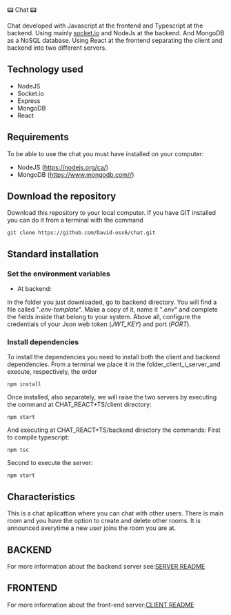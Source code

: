 📟 Chat 📟


Chat developed with Javascript at the frontend and Typescript at the backend. 
Using mainly [socket.io](https://socket.io/) and NodeJs at the backend. 
And MongoDB as a NoSQL database.
Using React at the frontend separating the client and backend into two different servers.

## Technology used

-   NodeJS
-   Socket.io
-   Express 
-   MongoDB
-   React


## Requirements

To be able to use the chat you must have installed on your computer:

-   NodeJS (<https://nodejs.org/ca/>)
-   MongoDB (<https://www.mongodb.com//>)

## Download the repository

Download this repository to your local computer. If you have GIT installed you can do it from a terminal with the command

    git clone https://github.com/David-oss6/chat.git


## Standard installation

### Set the environment variables

- At backend:

In the folder you just downloaded, go to backend directory. You will find a file called "_.env-template_". Make a copy of it, name it "_.env_" and complete the fields inside that belong to your system. Above all, configure the credentials of your Json web token (_JWT_KEY_)  and port (_PORT_).

### Install dependencies

To install the dependencies you need to install both the client and backend dependencies. From a terminal we place it in the folder_client_i_server_and execute, respectively, the order

    npm install

Once installed, also separately, we will raise the two servers by executing the command at CHAT_REACT+TS/client directory: 

    npm start

And executing at CHAT_REACT+TS/backend directory the commands:
First to compile typescript:

    npm tsc

Second to execute the server:

    npm start

## Characteristics

This is a chat aplicattion where you can chat with other users. There is main room and you have the option to create and delete other rooms.
It is announced averytime a new user joins the room you are at.

## BACKEND

For more information about the backend server see:[SERVER README](./backend/README.md)

## FRONTEND

For more information about the front-end server:[CLIENT README](./client/README.md)
